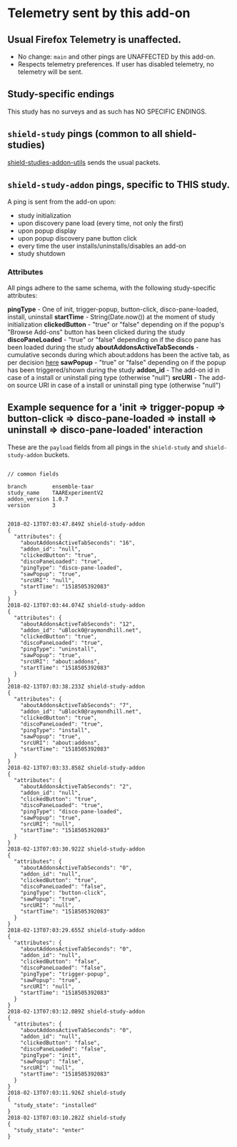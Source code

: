# Telemetry sent by this add-on

## Usual Firefox Telemetry is unaffected.

- No change: `main` and other pings are UNAFFECTED by this add-on.
- Respects telemetry preferences.  If user has disabled telemetry, no telemetry will be sent.

##  Study-specific endings

This study has no surveys and as such has NO SPECIFIC ENDINGS.

## `shield-study` pings (common to all shield-studies)

[shield-studies-addon-utils](https://github.com/mozilla/shield-studies-addon-utils) sends the usual packets.

## `shield-study-addon` pings, specific to THIS study.

A ping is sent from the add-on upon:

* study initialization
* upon discovery pane load (every time, not only the first)
* upon popup display
* upon popup discovery pane button click
* every time the user installs/uninstalls/disables an add-on 
* study shutdown

### Attributes

All pings adhere to the same schema, with the following study-specific attributes:

**pingType** - One of init, trigger-popup, button-click, disco-pane-loaded, install, uninstall
**startTime** - String(Date.now()) at the moment of study initialization
**clickedButton** - "true" or "false" depending on if the popup's "Browse Add-ons" button has been clicked during the study
**discoPaneLoaded** - "true" or "false" depending on if the disco pane has been loaded during the study
**aboutAddonsActiveTabSeconds** - cumulative seconds during which about:addons has been the active tab, as per decision [here](https://github.com/motin/taar-experiment-v2-shield-study/issues/3#issuecomment-356238395)
**sawPopup** - "true" or "false" depending on if the popup has been triggered/shown during the study
**addon_id** - The add-on id in case of a install or uninstall ping type (otherwise "null")
**srcURI** - The add-on source URI in case of a install or uninstall ping type (otherwise "null")

## Example sequence for a 'init => trigger-popup => button-click => disco-pane-loaded => install => uninstall => disco-pane-loaded' interaction

These are the `payload` fields from all pings in the `shield-study` and `shield-study-addon` buckets.

```

// common fields

branch        ensemble-taar
study_name    TAARExperimentV2
addon_version 1.0.7
version       3


2018-02-13T07:03:47.849Z shield-study-addon
{
  "attributes": {
    "aboutAddonsActiveTabSeconds": "16",
    "addon_id": "null",
    "clickedButton": "true",
    "discoPaneLoaded": "true",
    "pingType": "disco-pane-loaded",
    "sawPopup": "true",
    "srcURI": "null",
    "startTime": "1518505392083"
  }
}
2018-02-13T07:03:44.074Z shield-study-addon
{
  "attributes": {
    "aboutAddonsActiveTabSeconds": "12",
    "addon_id": "uBlock0@raymondhill.net",
    "clickedButton": "true",
    "discoPaneLoaded": "true",
    "pingType": "uninstall",
    "sawPopup": "true",
    "srcURI": "about:addons",
    "startTime": "1518505392083"
  }
}
2018-02-13T07:03:38.233Z shield-study-addon
{
  "attributes": {
    "aboutAddonsActiveTabSeconds": "7",
    "addon_id": "uBlock0@raymondhill.net",
    "clickedButton": "true",
    "discoPaneLoaded": "true",
    "pingType": "install",
    "sawPopup": "true",
    "srcURI": "about:addons",
    "startTime": "1518505392083"
  }
}
2018-02-13T07:03:33.858Z shield-study-addon
{
  "attributes": {
    "aboutAddonsActiveTabSeconds": "2",
    "addon_id": "null",
    "clickedButton": "true",
    "discoPaneLoaded": "true",
    "pingType": "disco-pane-loaded",
    "sawPopup": "true",
    "srcURI": "null",
    "startTime": "1518505392083"
  }
}
2018-02-13T07:03:30.922Z shield-study-addon
{
  "attributes": {
    "aboutAddonsActiveTabSeconds": "0",
    "addon_id": "null",
    "clickedButton": "true",
    "discoPaneLoaded": "false",
    "pingType": "button-click",
    "sawPopup": "true",
    "srcURI": "null",
    "startTime": "1518505392083"
  }
}
2018-02-13T07:03:29.655Z shield-study-addon
{
  "attributes": {
    "aboutAddonsActiveTabSeconds": "0",
    "addon_id": "null",
    "clickedButton": "false",
    "discoPaneLoaded": "false",
    "pingType": "trigger-popup",
    "sawPopup": "true",
    "srcURI": "null",
    "startTime": "1518505392083"
  }
}
2018-02-13T07:03:12.089Z shield-study-addon
{
  "attributes": {
    "aboutAddonsActiveTabSeconds": "0",
    "addon_id": "null",
    "clickedButton": "false",
    "discoPaneLoaded": "false",
    "pingType": "init",
    "sawPopup": "false",
    "srcURI": "null",
    "startTime": "1518505392083"
  }
}
2018-02-13T07:03:11.926Z shield-study
{
  "study_state": "installed"
}
2018-02-13T07:03:10.282Z shield-study
{
  "study_state": "enter"
}
```
